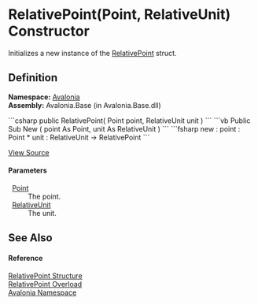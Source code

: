 # RelativePoint(Point, RelativeUnit) Constructor


Initializes a new instance of the <a href="T_Avalonia_RelativePoint">RelativePoint</a> struct.



## Definition
**Namespace:** <a href="N_Avalonia">Avalonia</a>  
**Assembly:** Avalonia.Base (in Avalonia.Base.dll)

<Tabs groupId="api-code-preview">
<TabItem value="csharp" label="C#">
```csharp
public RelativePoint(
	Point point,
	RelativeUnit unit
)
```
</TabItem>
<TabItem value="vb" label="VB">
```vb
Public Sub New ( 
	point As Point,
	unit As RelativeUnit
)
```
</TabItem>
<TabItem value="fsharp" label="F#">
```fsharp
new : 
        point : Point * 
        unit : RelativeUnit -> RelativePoint
```
</TabItem>
</Tabs>



<a href="https://github.com/AvaloniaUI/Avalonia/tree/master/src/Avalonia.Base/RelativePoint.cs#L75" title="View the source code">View Source</a>



#### Parameters
<dl><dt>  <a href="T_Avalonia_Point">Point</a></dt><dd>The point.</dd><dt>  <a href="T_Avalonia_RelativeUnit">RelativeUnit</a></dt><dd>The unit.</dd></dl>

## See Also


#### Reference
<a href="T_Avalonia_RelativePoint">RelativePoint Structure</a>  
<a href="Overload_Avalonia_RelativePoint__ctor">RelativePoint Overload</a>  
<a href="N_Avalonia">Avalonia Namespace</a>  

